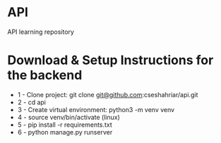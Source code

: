 # API
API learning repository


# Download & Setup Instructions for the backend
* 1 - Clone project: git clone git@github.com:cseshahriar/api.git
* 2 - cd api
* 3 - Create virtual environment: python3 -m venv venv
* 4 - source venv/bin/activate (linux)
* 5 - pip install -r requirements.txt
* 6 - python manage.py runserver